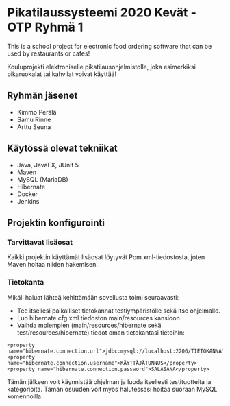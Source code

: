 # Pikatilaussysteemi 2020 Kevät - OTP Ryhmä 1 

This is a school project for electronic food ordering software that can be used by restaurants or cafes!

Kouluprojekti elektroniselle pikatilausohjelmistolle, joka esimerkiksi pikaruokalat tai kahvilat voivat käyttää!

## Ryhmän jäsenet

* Kimmo Perälä
* Samu Rinne
* Arttu Seuna

## Käytössä olevat tekniikat

* Java, JavaFX, JUnit 5
* Maven
* MySQL (MariaDB)
* Hibernate
* Docker
* Jenkins

## Projektin konfigurointi

### Tarvittavat lisäosat

Kaikki projektin käyttämät lisäosat löytyvät Pom.xml-tiedostosta, joten Maven hoitaa niiden hakemisen.

### Tietokanta
Mikäli haluat lähteä kehittämään sovellusta toimi seuraavasti: 

* Tee itsellesi paikalliset tietokannat testiympäristölle sekä itse ohjelmalle.
* Luo hibernate.cfg.xml tiedoston main/resources kansioon. 
* Vaihda molempien (main/resources/hibernate sekä test/resources/hibernate) tiedot oman tietokantasi tietoihin:
```
<property name="hibernate.connection.url">jdbc:mysql://localhost:2206/TIETOKANNAN_NIMI</property>
<property name="hibernate.connection.username">KÄYTTÄJÄTUNNUS</property>
<property name="hibernate.connection.password">SALASANA</property>
```

Tämän jälkeen voit käynnistää ohjelman ja luoda itsellesti testituotteita ja kategorioita. Tämän osuuden voit myös halutessasi hoitaa suoraan MySQL komennoilla.

